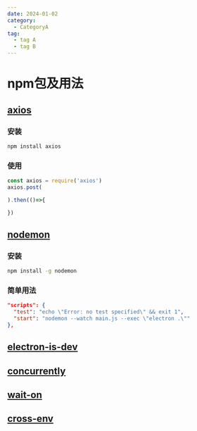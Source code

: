 ```yaml
---
date: 2024-01-02
category:
  - CategoryA
tag:
  - tag A
  - tag B
---
```


# npm包及用法

## [axios](https://www.npmjs.com/package/axios)

### 安装
```bash
npm install axios
```

### 使用
```js
const axios = require('axios')
axios.post(

).then(()=>{

})
```

## [nodemon](https://www.npmjs.com/package/nodemon)

### 安装
```bash
npm install -g nodemon
```

### 简单用法
```json title="package.json"
"scripts": {
  "test": "echo \"Error: no test specified\" && exit 1",
  "start": "nodemon --watch main.js --exec \"electron .\""
},
```


## [electron-is-dev](https://www.npmjs.com/package/electron-is-dev)

## [concurrently](https://www.npmjs.com/package/concurrently)

## [wait-on](https://www.npmjs.com/package/wait-on)

## [cross-env](https://www.npmjs.com/package/cross-env)